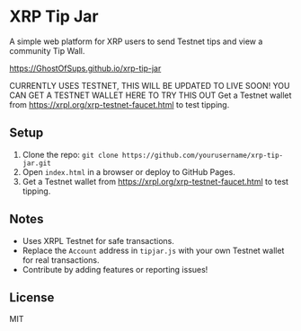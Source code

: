 # XRP Tip Jar
A simple web platform for XRP users to send Testnet tips and view a community Tip Wall.

https://GhostOfSups.github.io/xrp-tip-jar


CURRENTLY USES TESTNET, THIS WILL BE UPDATED TO LIVE SOON!
YOU CAN GET A TESTNET WALLET HERE TO TRY THIS OUT
Get a Testnet wallet from https://xrpl.org/xrp-testnet-faucet.html to test tipping.


## Setup
1. Clone the repo: `git clone https://github.com/yourusername/xrp-tip-jar.git`
2. Open `index.html` in a browser or deploy to GitHub Pages.
3. Get a Testnet wallet from https://xrpl.org/xrp-testnet-faucet.html to test tipping.

## Notes
- Uses XRPL Testnet for safe transactions.
- Replace the `Account` address in `tipjar.js` with your own Testnet wallet for real transactions.
- Contribute by adding features or reporting issues!

## License
MIT
